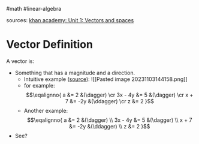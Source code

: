 #math #linear-algebra 

sources:
[khan academy: Unit 1: Vectors and spaces](https://www.khanacademy.org/math/linear-algebra/vectors-and-spaces)

# Vector Definition

A vector is:
* Something that has a magnitude and a direction.
	* Intuitive example ([source](https://www.khanacademy.org/math/linear-algebra/vectors-and-spaces/vectors/v/vector-introduction-linear-algebra)):
	  ![[Pasted image 20231103144158.png]]
	* for example:
	  $$\eqalignno{
a &= 2 &(\dagger) \cr
3x - 4y &= 5   &(\dagger) \cr
x  +  7 &= -2y &(\ddagger) \cr
z &= 2
}$$
	* Another example:
$$\eqalignno{
a &= 2 &(\dagger) \\
3x - 4y &= 5   &(\dagger) \\
x  +  7 &= -2y &(\ddagger) \\
z &= 2
}$$
* See?




